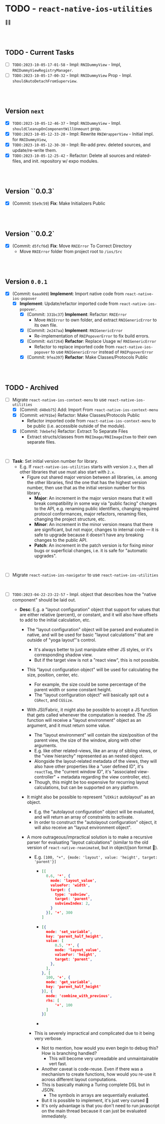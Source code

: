 # TODO - `react-native-ios-utilities`

💖🌼

<br><br>

## TODO - Current Tasks

- [ ] `TODO:2023-10-05-17-01-58` - Impl: `RNIDummyView` - Impl, `RNIDummyViewRegistryManager`.
- [ ] `TODO:2023-10-05-17-00-32` - Impl: `RNIDummyView` Prop - Impl. `shouldAutoDetachFromSuperview`. 

<br><br>

## Version `next`

- [x]  `TODO:2023-10-05-12-46-37` - Impl: `RNIDummyView` - Impl. `shouldCleanupOnComponentWillUnmount` prop.
- [x] `TODO:2023-10-05-12-33-20` - Impl: Rewrite `RNIWrapperView` - Initial impl. for `RNIDummyView`,
- [x] `TODO:2023-10-05-12-30-30` - Impl: Re-add prev. deleted sources, and update/re-write them.
- [x] `TODO:2023-10-05-12-25-42` - Refactor: Delete all sources and related-files, and init. repository w/ expo modules.

<br><br>

## Version ``0.0.3`

- [x]  (Commit: `55e9c59`) **Fix**: Make Initializers Public

<br><br>

## Version ``0.0.2`

- [x] (Commit: `d5fcf6d`) **Fix**: Move `RNIError` To Correct Directory
	* Move `RNIError` folder from project root to `/ios/Src`

<br><br>

## Version `0.0.1`

- [x]  (Commit: `6aaa909`) **Implement**: Import native code from `react-native-ios-popover`
	- [x] **Implement**: Update/refactor imported code from `react-native-ios-popover`.
		- [x] (Commit: `331bc37`) **Implement**: Refactor: `RNIError` 
			* Move `RNIError` to own folder, and extract `RNIGenericError` to its own file.
		- [x] (Commit: `2e247aa`) **Implement**: `RNIGenericError`
			* Re-implementation of `RNIPopoverError` to fix build errors.
		- [x] (Commit: `4a57264`) **Refactor**: Replace Usage w/ `RNIGenericError` 
			* Refactor to replace imported code from `react-native-ios-popover` to use `RNIGenericError` instead of `RNIPopoverError`
		- [x] (Commit: `9fea397`) **Refactor**: Make Classes/Protocols Public

<br><br>

## TODO - Archived

- [ ] Migrate `react-native-ios-context-menu` to use `react-native-ios-utilities`
  - [x] (Commit: `d40eb75`) Add: Import From `react-native-ios-context-menu`
  - [x] (Commit: `e0791be`) Refactor: Make Classes/Protocols Public
    * Refactor imported code from `react-native-ios-context-menu` to be public (i.e. accessible outside of the module).
  - [x] (Commit: `7debefe`) Refactor: Extract To Separate Files
    * Extract structs/classes from `RNIImage/RNIImageItem` to their own separate files.

<br>

- [ ] **Task**: Set initial version number for library.
  * E.g. If `react-native-ios-utilities` starts with version `2.x`, then all other libraries that use must also start with `2.x`.
    * Figure out shared major version between all libraries, i.e. among the other libraries, find the one that has the highest version number, then use that as the initial version number for this library.
      * **Major**: An increment in the major version means that it will break compatibility in some way via "public facing" changes to the API, e.g. renaming public identifiers, changing required protocol conformances, major refactors, renaming files, changing the project structure, etc.
      * **Minor**: An increment in the minor version means that there are significant, but not major, changes to internal code — it is safe to upgrade because it doesn't have any breaking changes to the public API.
      * **Patch**: An increment in the patch version is for fixing minor bugs or superficial changes, i.e. it is safe for "automatic upgrades".

<br>

- [ ] Migrate `react-native-ios-navigator` to use `react-native-ios-utilities`

<br>

- [ ] `TODO:2023-04-22-23-22-57` - Impl. object that describes how the "native component" should be laid out.

  * **Desc**: E.g. a "layout  configuration" object that support for values that are either relative (percent), or constant, and it will also have offsets to add to the initial calculation, etc. 

    * The  "layout  configuration" object will be parsed and evaluated in native, and will be used for basic "layout calculations" that are outside of "yoga layout"'s control.

      * It's always better to just manipulate either JS styles, or it's corresponding shadow view.
      * But if the target view is not a "react view", this is not possible.

    * This "layout configuration object" will be used for calculating the size, position, center, etc.

      * For example, the size could be some percentage of the parent width or some constant height.
      * The "layout configuration object" will basically spit out a `CGRect`, and `CGSize`.

    * With JSI/Fabric, it might also be possible to accept a JS function that gets called whenever the computation is needed. The JS function will receive a "layout environment" object as an argument, and it must return some value.

      * The "layout environment" will contain the size/position of the parent view, the size of the window, along with other arguments.
      * E.g. like other related-views, like an array of sibling views, or the "view hierarchy" represented as an nested object.
      * Alongside the layout-related metadata of the views, they will also have other properties like a "user defined ID", it's `reactTag`, the "current window ID", it's "associated view-controller" + metadata regarding the  view controller, etc).
      * Though, this might be too expensive for recurring layout calculations, but can be supported on any platform.

    * It might also be possible to represent "`UIKkit` autolayout" as an object.

      * E.g. the "autolayout configuration" object will be evaluated, and will return an array of constraints to activate. 
      * In order to construct the "autolayout configuration" object, it will also receive an "layout environment object".

    * A more outrageous/impractical solution is to make a recursive parser for evaluating "layout calculations" (similar to the old version of `react-native-reanimated`, but in object/json format 🤣).

      * E.g. `[100, "+", {mode: 'layout', value: 'height', target: 'parent'}]`

        * ```json
          [[
            0.6, '*', {
              mode: 'layout_value',
              valueFor: 'width',
              target: {
                type: 'subview',
                target: 'parent',
                subviewIndex: 2,
              }
            }], '+', 300
          ]
          ```

        * ```json
          [{
          	mode: 'set_variable',
          	key: 'parent_half_height',
            value: [
            	0.5, '*', {
                mode: 'layout_value',
                valueFor: 'height',
                target: 'parent',
              },
            ],
          }, [
            100, '+', {
          	mode: 'get_variable',
          	key: 'parent_half_height'
          }], {
          	mode: 'combine_with_previous',
            rhs: [
            	'+', 100
            ]
          }]
          ```

        * ```json
          
          ```

      * This is severely impractical and complicated due to it being very verbose.

        * Not to mention, how would you even begin to debug this? How is branching handled?
          * This will become very unreadable and unmaintainable vert fast.
        * Another caveat is code-reuse. Even if there was a mechanism to create functions, how would you re-use it across different layout computations.
        * This is basically making a Turing complete DSL but in JSON. 
          * The symbols in arrays are sequentially evaluated. 
        * But it is possible to implement, it's just very cursed 🤣
        * It's only advantage is that you don't need to run javascript on the main thread because it can just be evaluated immediately.



